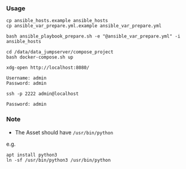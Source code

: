 ### Usage

```
cp ansible_hosts.example ansible_hosts
cp ansible_var_prepare.yml.example ansible_var_prepare.yml
```

```
bash ansible_playbook_prepare.sh -e "@ansible_var_prepare.yml" -i ansible_hosts
```

```
cd /data/data_jumpserver/compose_project
bash docker-compose.sh up
```

```
xdg-open http://localhost:8080/

Username: admin
Password: admin
```

```
ssh -p 2222 admin@localhost

Password: admin
```

### Note

* The Asset should have `/usr/bin/python`

e.g.

```
apt install python3
ln -sf /usr/bin/python3 /usr/bin/python
```
